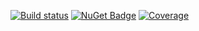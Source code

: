 [![Build status](https://ci.appveyor.com/api/projects/status/thjw94949tm5lbw5/branch/master?svg=true)](https://ci.appveyor.com/project/nvborisenko/client-net/branch/master)
[![NuGet Badge](https://buildstats.info/nuget/reportportal.client)](https://www.nuget.org/packages/reportportal.client)
[![Coverage](https://codecov.io/gh/reportportal/client-net/branch/master/graph/badge.svg)](https://codecov.io/gh/reportportal/client-net)
